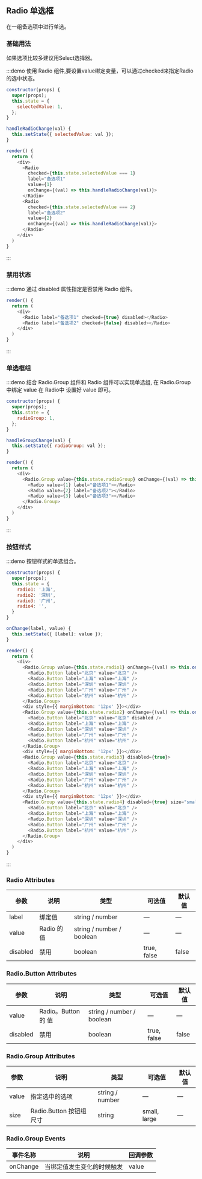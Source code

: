## Radio 单选框
在一组备选项中进行单选。

### 基础用法
如果选项比较多建议用Select选择器。

:::demo 使用 Radio 组件,要设置value绑定变量，可以通过checked来指定Radio的选中状态。

```js
constructor(props) {
  super(props);
  this.state = {
    selectedValue: 1,
  };
}

handleRadioChange(val) {
  this.setState({ selectedValue: val });
}

render() {
  return (
    <div>
      <Radio 
        checked={this.state.selectedValue === 1} 
        label="备选项1" 
        value={1}
        onChange={(val) => this.handleRadioChange(val)}>
      </Radio>
      <Radio 
        checked={this.state.selectedValue === 2} 
        label="备选项2" 
        value={2}
        onChange={(val) => this.handleRadioChange(val)}>
      </Radio>
    </div>
  )
}
```
:::


### 禁用状态

:::demo 通过 disabled 属性指定是否禁用 Radio 组件。

```js
render() {
  return (
    <div>
      <Radio label="备选项1" checked={true} disabled></Radio>
      <Radio label="备选项2" checked={false} disabled></Radio>
    </div>
  )
}
```
:::


### 单选框组

:::demo 结合 Radio.Group 组件和 Radio 组件可以实现单选组, 在 Radio.Group 中绑定 value 在 Radio中 设置好 value 即可。

```js
constructor(props) {
  super(props);
  this.state = {
    radioGroup: 1,
  };
}

handleGroupChange(val) {
  this.setState({ radioGroup: val });
}

render() {
  return (
    <div>
      <Radio.Group value={this.state.radioGroup} onChange={(val) => this.handleGroupChange(val)}>
        <Radio value={1} label="备选项1"></Radio>
        <Radio value={2} label="备选项2"></Radio>
        <Radio value={3} label="备选项3"></Radio>
      </Radio.Group>
    </div>
  )
}
```
:::


### 按钮样式

:::demo 按钮样式的单选组合。

```js
constructor(props) {
  super(props);
  this.state = {
    radio1: '上海',
    radio2: '深圳',
    radio3: '广州',
    radio4: '',
  }
}

onChange(label, value) {
  this.setState({ [label]: value });
}

render() {
  return (
    <div>
      <Radio.Group value={this.state.radio1} onChange={(val) => this.onChange('radio1', val)}>
        <Radio.Button label="北京" value="北京" />
        <Radio.Button label="上海" value="上海" />
        <Radio.Button label="深圳" value="深圳" />
        <Radio.Button label="广州" value="广州" />
        <Radio.Button label="杭州" value="杭州" />
      </Radio.Group>
      <div style={{ marginBottom: '12px' }}></div>
      <Radio.Group value={this.state.radio2} onChange={(val) => this.onChange('radio2', val)}>
        <Radio.Button label="北京" value="北京" disabled />
        <Radio.Button label="上海" value="上海" />
        <Radio.Button label="深圳" value="深圳" />
        <Radio.Button label="广州" value="广州" />
        <Radio.Button label="杭州" value="杭州" />
      </Radio.Group>
      <div style={{ marginBottom: '12px' }}></div>
      <Radio.Group value={this.state.radio3} disabled={true}>
        <Radio.Button label="北京" value="北京" />
        <Radio.Button label="上海" value="上海" />
        <Radio.Button label="深圳" value="深圳" />
        <Radio.Button label="广州" value="广州" />
        <Radio.Button label="杭州" value="杭州" />
      </Radio.Group>
      <div style={{ marginBottom: '12px' }}></div>
      <Radio.Group value={this.state.radio4} disabled={true} size="small">
        <Radio.Button label="北京" value="北京" />
        <Radio.Button label="上海" value="上海" />
        <Radio.Button label="深圳" value="深圳" />
        <Radio.Button label="广州" value="广州" />
        <Radio.Button label="杭州" value="杭州" />
      </Radio.Group>
    </div>
  )
}
```
:::

### Radio Attributes
| 参数      | 说明    | 类型      | 可选值       | 默认值   |
|---------- |-------- |---------- |-------------  |-------- |
| label | 绑定值 | string / number |   —  |  —  |
| value | Radio 的 值 | string / number / boolean |  —  |  —  |
| disabled | 禁用 | boolean | true, false  |  false  |

### Radio.Button Attributes
| 参数      | 说明    | 类型      | 可选值       | 默认值   |
|---------- |-------- |---------- |-------------  |-------- |
| value | Radio。Button 的 值 | string / number / boolean |  —  |  —  |
| disabled | 禁用 | boolean | true, false  |  false  |


### Radio.Group Attributes
| 参数      | 说明    | 类型      | 可选值       | 默认值   |
|---------- |-------- |---------- |-------------  |-------- |
| value | 指定选中的选项 | string / number |  —  |  —  |
| size | Radio.Button 按钮组尺寸 | string | small, large |  —  |

### Radio.Group Events
| 事件名称      | 说明    | 回调参数      |
|---------- |-------- |---------- |
| onChange | 当绑定值发生变化的时候触发 | value |
